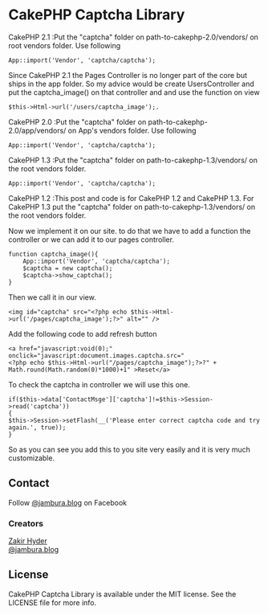 CakePHP Captcha Library
==========================

CakePHP 2.1 :Put the "captcha" folder on path-to-cakephp-2.0/vendors/ on root vendors folder. Use following

    App::import('Vendor', 'captcha/captcha');

Since CakePHP 2.1 the Pages Controller is no longer part of the core but ships in the app folder. So my advice would be create UsersController and put the captcha_image() on that controller and and use the function on view
    
    $this->Html->url('/users/captcha_image');.

CakePHP 2.0 :Put the "captcha" folder on path-to-cakephp-2.0/app/vendors/ on App's vendors folder. Use following

    App::import('Vendor', 'captcha/captcha');

CakePHP 1.3 :Put the "captcha" folder on path-to-cakephp-1.3/vendors/ on the root vendors folder.

    App::import('Vendor', 'captcha/captcha');

CakePHP 1.2 :This post and code is for CakePHP 1.2 and CakePHP 1.3. For CakePHP 1.3 put the "captcha" folder on path-to-cakephp-1.3/vendors/ on the root vendors folder.

Now we implement it on our site. to do that we have to add a function the controller or we can add it to our pages controller.

    function captcha_image(){
    	App::import('Vendor', 'captcha/captcha');
    	$captcha = new captcha();
    	$captcha->show_captcha();
    }

Then we call it in our view.

    <img id="captcha" src="<?php echo $this->Html->url('/pages/captcha_image');?>" alt="" />

Add the following code to add refresh button

    <a href="javascript:void(0);" onclick="javascript:document.images.captcha.src="
    <?php echo $this->Html->url("/pages/captcha_image");?>?" + Math.round(Math.random(0)*1000)+1" >Reset</a>
To check the captcha in controller we will use this one.

    if($this->data['ContactMsge']['captcha']!=$this->Session->read('captcha'))
    {
    $this->Session->setFlash(__('Please enter correct captcha code and try again.', true));
    }

So as you can see you add this to you site very easily and it is very much customizable.

## Contact

Follow [@jambura.blog](https://www.facebook.com/jambura.blog) on Facebook 

### Creators

[Zakir Hyder](https://github.com/zakir-hyder)  
[@jambura.blog](https://www.facebook.com/jambura.blog)

## License

CakePHP Captcha Library is available under the MIT license. See the LICENSE file for more info.
